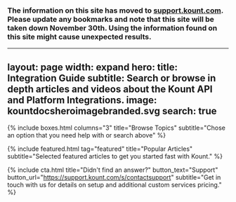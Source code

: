 ### The information on this site has moved to [support.kount.com](support.kount.com). Please update any bookmarks and note that this site will be taken down November 30th. Using the information found on this site might cause unexpected results.

---
layout: page
width: expand
hero:
    title: Integration Guide 
    subtitle: Search or browse in depth articles and videos about the Kount API and Platform Integrations.
    image: kountdocsheroimagebranded.svg
    search: true
---

{% include boxes.html columns="3" title="Browse Topics" subtitle="Chose an option that you need help with or search above" %}

{% include featured.html tag="featured" title="Popular Articles" subtitle="Selected featured articles to get you started fast with Kount." %}

{% include cta.html title="Didn't find an answer?" button_text="Support" button_url="https://support.kount.com/s/contactsupport" subtitle="Get in touch with us for details on setup and additional custom services pricing." %}
